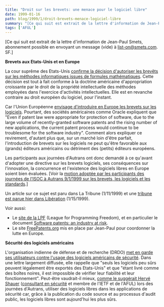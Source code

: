 ```yaml
---
title: "Droit sur les brevets: une menace pour le logiciel libre"
date: 1999-01-16
path: blog/1999/1/droit-brevets-menace-logiciel-libre
summary: "[Ce qui suit est extrait de la lettre d'information de Jean-Paul Smets, abonnement possible en envoyant un message (vide) à list-on@smets.com."
tags: ['AFUL']
---
```


<P>[Ce qui suit est extrait de la lettre d'information de Jean-Paul
Smets, abonnement possible en envoyant un message (vide) à <A HREF="mailto:it-list-on@smets.com">list-on@smets.com</A>. SF.]</P>

<P><B>Brevets aux Etats-Unis et en Europe</B></P>

<P>La cour suprême des Etats-Unis <A HREF="http://www.nytimes.com/library/tech/99/01/biztech/articles/12patent.html">
confirme la décision d'autoriser les brevêts sur les méthodes
informatiques issues de formules mathématiques</A>. Cette décision est
tout à fait conforme à la doctrine américaine d'appropriation croissante
par le droit de la propriété intellectuelle des méthodes employées dans
l'exercice d'activités intellectuelles. Elle est en revanche contraire
au droit européen du logiciel, pour l'instant.</P>

<P>Car l'Union Européenne <A HREF="http://europa.eu.int/comm/dg15/en/intprop/indprop/558.htm">envisage
d'introduire en Europe les brevets sur les logiciels</A>. Pourtant,
des sociétés américaines comme Oracle expliquent que "Even if patent
law were appropriate for protection of software, due to the large
volume of recently-granted software patents and the rising number of new
applications, the current patent process would continue to be troublesome
for the software industry". Comment alors expliquer ce revirement,
d'autant plus que, sur un marché loin d'être parfait, l'introduction
de brevets sur les logiciels ne peut qu'être favorable aux (grands)
éditeurs américains ou détriment des (petits) éditeurs européens.</P>

<P>Les participants aux journées d'Autrans ont donc demandé à
ce qu'avant d'adopter une directive sur les brevets logiciels,
ses conséquences sur l'innovation, la concurrence et l'existence
des logiciels libres en Europe soient bien évaluées.  [Voir la <A HREF="http://www.freepatents.org/adapt/autrans_1.0.3.html">motion adoptée
par les participants des journées de l'ISOC à Autrans 9/1/1999 sur les
brevets, les logiciels et les standards</A>.]</P>

<P>Un article sur ce sujet est paru dans La Tribune (1/11/1999) et une <A HREF="http://www.liberation.com/multi/cahier/articles/sem99.03/cah990115k.html
">tribune est parue hier dans Libération</A> (1/15/1999).</P>

<P>Voir aussi:</P>

<UL>

<LI>Le <A HREF="http://lpf.ai.mit.edu/">site
de la LPF</A> (League for Programming Freedom), et en particulier
le document <A HREF="http://lpf.ai.mit.edu/Patents/industry-at-risk.html">Software patents: an industry at risk</A>.
<LI>Le site <A HREF="http://www.freepatents.org">FreePatents.org</A>
mis en place par Jean-Paul pour coordonner la lutte en Europe.
</UL>

<P><B>Sécurité des logiciels américains</B></P>

<P>L'organisation indienne de défense et de recherche (DRDO) <A HREF="http://www.economictimes.com/120199/lead2.htm">met en garde ses
utilisateurs contre l'usage des logiciels américains de sécurité</A>. Dans
une lettre largement diffusée, elle rappelle que "seuls les logiciels
peu sûrs peuvent légalement être exportés des Etats-Unis" et que
"étant livré comme des boîtes noires, il est impossible de vérifier
leur fiabilité et leur fonctionnement". Peut-être vaudrait-il mieux, <A HREF="http://www.isoc.asso.fr/AUTRANS99/sf-sec.htm">comme le suggérait
Hervé Shauer</A> (<A HREF="http://www.hsc.fr/">consultant en sécurité</A>
et membre de l'IETF et de l'AFUL) lors des journées d'Autrans, utiliser
des logiciels libres dans les applications de sécurité car, grâce à la
publication du code source et au processus d'audit public, les logiciels
libres sont aujourd'hui les plus sûrs.</P>


